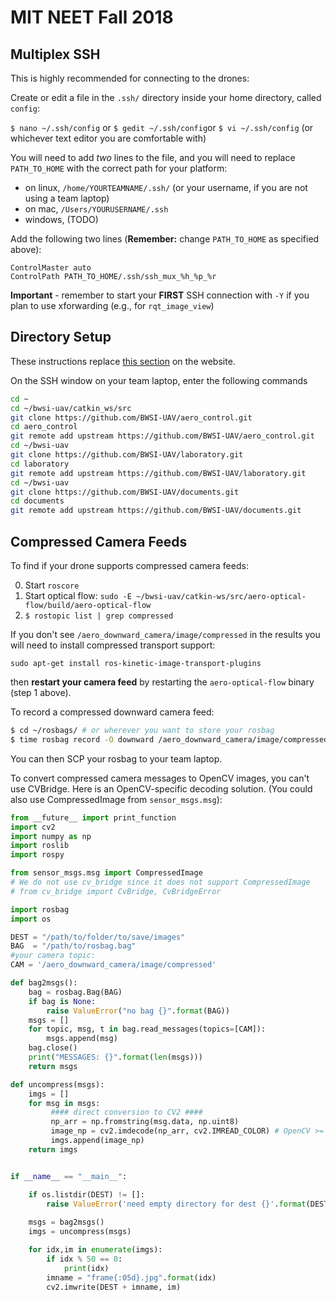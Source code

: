 # MIT NEET Fall 2018

## Multiplex SSH

This is highly recommended for connecting to the drones:

Create or edit a file in the `.ssh/` directory inside your home directory, called `config`:

`$ nano ~/.ssh/config` or `$ gedit ~/.ssh/config`or `$ vi ~/.ssh/config` (or whichever text editor you are comfortable with)

You will need to add *two* lines to the file, and you will need to replace `PATH_TO_HOME` with the correct path for your platform:

* on linux, `/home/YOURTEAMNAME/.ssh/` (or your username, if you are not using a team laptop)
* on mac, `/Users/YOURUSERNAME/.ssh`
* windows, (TODO)

Add the following two lines (**Remember:** change `PATH_TO_HOME` as specified above):

```
ControlMaster auto
ControlPath PATH_TO_HOME/.ssh/ssh_mux_%h_%p_%r
```

**Important** - remember to start your **FIRST** SSH connection with `-Y` if you plan to use xforwarding (e.g., for `rqt_image_view`)


## Directory Setup

 These instructions replace [this section](https://bwsi-uav.github.io/website/student_drone_setup.html#Directory-Setup) on the website.

On the SSH window on your team laptop, enter the following commands

```bash
cd ~
cd ~/bwsi-uav/catkin_ws/src
git clone https://github.com/BWSI-UAV/aero_control.git
cd aero_control
git remote add upstream https://github.com/BWSI-UAV/aero_control.git 
cd ~/bwsi-uav
git clone https://github.com/BWSI-UAV/laboratory.git
cd laboratory
git remote add upstream https://github.com/BWSI-UAV/laboratory.git 
cd ~/bwsi-uav
git clone https://github.com/BWSI-UAV/documents.git
cd documents
git remote add upstream https://github.com/BWSI-UAV/documents.git 
```

## Compressed Camera Feeds

To find if your drone supports compressed camera feeds:

0. Start `roscore`
1. Start optical flow: `sudo -E ~/bwsi-uav/catkin-ws/src/aero-optical-flow/build/aero-optical-flow`
2. `$ rostopic list | grep compressed`

If you don't see `/aero_downward_camera/image/compressed` in the results you will need to install compressed transport support:

`sudo apt-get install ros-kinetic-image-transport-plugins`

then **restart your camera feed** by restarting the `aero-optical-flow` binary (step 1 above).

To record a compressed downward camera feed:

```bash
$ cd ~/rosbags/ # or wherever you want to store your rosbag
$ time rosbag record -O downward /aero_downward_camera/image/compressed # -O specifies the filename
```

You can then SCP your rosbag to your team laptop.

To convert compressed camera messages to OpenCV images, you can't use CVBridge. Here is an OpenCV-specific decoding solution. (You could also use CompressedImage from `sensor_msgs.msg`):

```python
from __future__ import print_function
import cv2
import numpy as np
import roslib
import rospy

from sensor_msgs.msg import CompressedImage
# We do not use cv_bridge since it does not support CompressedImage
# from cv_bridge import CvBridge, CvBridgeError

import rosbag
import os

DEST = "/path/to/folder/to/save/images"
BAG  = "/path/to/rosbag.bag"
#your camera topic:
CAM = '/aero_downward_camera/image/compressed'

def bag2msgs():
    bag = rosbag.Bag(BAG)
    if bag is None:
        raise ValueError("no bag {}".format(BAG))
    msgs = []
    for topic, msg, t in bag.read_messages(topics=[CAM]):
        msgs.append(msg)
    bag.close()
    print("MESSAGES: {}".format(len(msgs)))
    return msgs

def uncompress(msgs):
    imgs = []
    for msg in msgs:
         #### direct conversion to CV2 ####
         np_arr = np.fromstring(msg.data, np.uint8)
         image_np = cv2.imdecode(np_arr, cv2.IMREAD_COLOR) # OpenCV >= 3.0:
         imgs.append(image_np)
    return imgs


if __name__ == "__main__":

    if os.listdir(DEST) != []:
        raise ValueError('need empty directory for dest {}'.format(DEST))
    
    msgs = bag2msgs()
    imgs = uncompress(msgs)

    for idx,im in enumerate(imgs):
        if idx % 50 == 0:
            print(idx)
        imname = "frame{:05d}.jpg".format(idx)
        cv2.imwrite(DEST + imname, im)
```